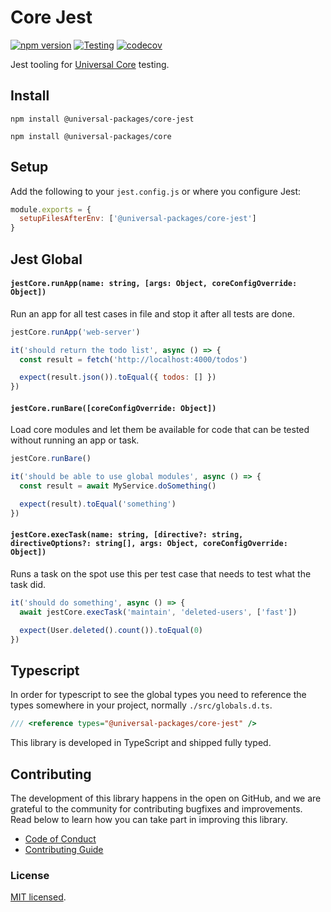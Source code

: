 # Core Jest

[![npm version](https://badge.fury.io/js/@universal-packages%2Fcore-jest.svg)](https://www.npmjs.com/package/@universal-packages/core-jest)
[![Testing](https://github.com/universal-packages/universal-core-jest/actions/workflows/testing.yml/badge.svg)](https://github.com/universal-packages/universal-core-jest/actions/workflows/testing.yml)
[![codecov](https://codecov.io/gh/universal-packages/universal-core-jest/branch/main/graph/badge.svg?token=CXPJSN8IGL)](https://codecov.io/gh/universal-packages/universal-core-jest)

Jest tooling for [Universal Core](https://github.com/universal-packages/universal-core) testing.

## Install

```shell
npm install @universal-packages/core-jest

npm install @universal-packages/core
```

## Setup

Add the following to your `jest.config.js` or where you configure Jest:

```js
module.exports = {
  setupFilesAfterEnv: ['@universal-packages/core-jest']
}
```

## Jest Global

#### **`jestCore.runApp(name: string, [args: Object, coreConfigOverride: Object])`**

Run an app for all test cases in file and stop it after all tests are done.

```js
jestCore.runApp('web-server')

it('should return the todo list', async () => {
  const result = fetch('http://localhost:4000/todos')

  expect(result.json()).toEqual({ todos: [] })
})
```

#### **`jestCore.runBare([coreConfigOverride: Object])`**

Load core modules and let them be available for code that can be tested without running an app or task.

```js
jestCore.runBare()

it('should be able to use global modules', async () => {
  const result = await MyService.doSomething()

  expect(result).toEqual('something')
})
```

#### **`jestCore.execTask(name: string, [directive?: string, directiveOptions?: string[], args: Object, coreConfigOverride: Object])`**

Runs a task on the spot use this per test case that needs to test what the task did.

```js
it('should do something', async () => {
  await jestCore.execTask('maintain', 'deleted-users', ['fast'])

  expect(User.deleted().count()).toEqual(0)
})
```

## Typescript
In order for typescript to see the global types you need to reference the types somewhere in your project, normally `./src/globals.d.ts`.

```ts
/// <reference types="@universal-packages/core-jest" />
```

This library is developed in TypeScript and shipped fully typed.

## Contributing

The development of this library happens in the open on GitHub, and we are grateful to the community for contributing bugfixes and improvements. Read below to learn how you can take part in improving this library.

- [Code of Conduct](./CODE_OF_CONDUCT.md)
- [Contributing Guide](./CONTRIBUTING.md)

### License

[MIT licensed](./LICENSE).

